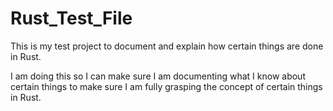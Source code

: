 # Rust_Test_File

This is my test project to document and explain how certain things are done in Rust. 

I am doing this so I can make sure I am documenting what I know about certain things to make sure I am fully grasping the concept of certain things in Rust. 
